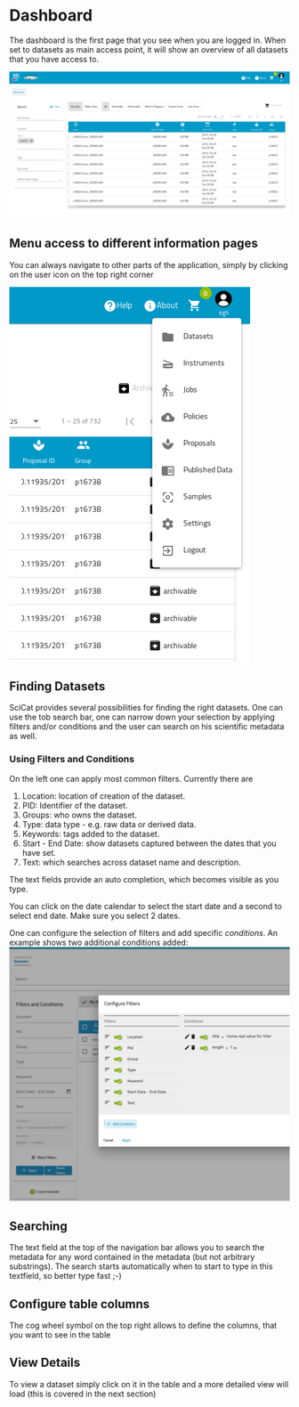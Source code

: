 # Dashboard

The dashboard is the first page that you see when you are logged in. When set to datasets as main access point, it will show an overview of all datasets that you have access to. <!--Soon it will be possible to obtain this overview page for the other objects such as proposals, samples, published data and instruments. This can be configured by your site-admin.-->

![dashboard](img/dashboard.png)

## Menu access to different information pages

You can always navigate to other parts of the application, simply by clicking on the user icon on the top right corner 

![Overall Menu](img/menu_dropdown.png)

## Finding Datasets
SciCat provides several possibilities for finding the right datasets. One can use the tob search bar, one can narrow down your selection by applying filters and/or conditions and the user can search on his scientific metadata as well.

### Using Filters and Conditions

On the left one can apply most common filters. Currently there are

1. Location: location of creation of the dataset.
2. PID: Identifier of the dataset.
3. Groups: who owns the dataset.
4. Type: data type - e.g. raw data or derived data.
5. Keywords: tags added to the dataset.
6. Start - End Date: show datasets captured between the dates that you have set.
7. Text: which searches across dataset name and description.

The text fields provide an auto completion, which becomes visible as you type. 

You can click on the date calendar to select the start date and a second to select end date. Make sure you select 2 dates.

One can configure the selection of filters and add specific _conditions_. An example shows two additional conditions added:
![filters](./img/dashboard_filters.png)

## Searching

The text field at the top of the navigation bar allows you to search the metadata for any word contained in the metadata (but not arbitrary substrings). The search starts automatically when to start to type in this textfield, so better type fast ;-) 

## Configure table columns

The cog wheel symbol on the top right allows to define the columns, that you want to see in the table

## View Details

To view a dataset simply click on it in the table and a more detailed view will load (this is covered in the next section)




